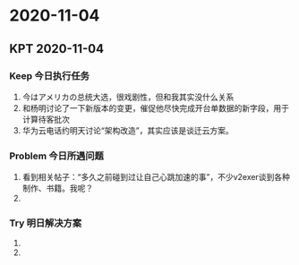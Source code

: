 # 2020-11-04

## KPT 2020-11-04

### Keep 今日执行任务
1.  今はアメリカの总统大选，很戏剧性，但和我其实没什么关系
2. 和杨明讨论了一下新版本的变更，催促他尽快完成开台单数据的新字段，用于计算待客批次
3. 华为云电话约明天讨论“架构改造”，其实应该是谈迁云方案。

### Problem 今日所遇问题
1. 看到相关帖子：“多久之前碰到过让自己心跳加速的事”，不少v2exer谈到各种制作、书籍。我呢？
2. 

### Try 明日解决方案
1. 
2. 